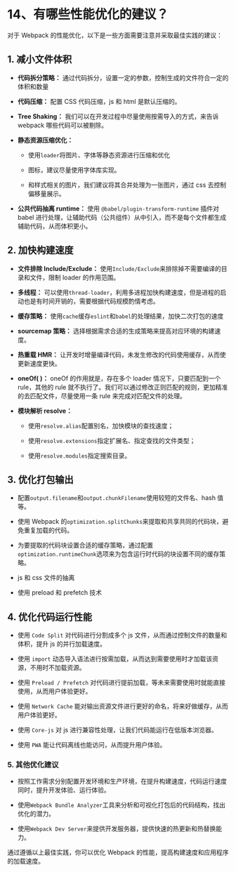 # 14、有哪些性能优化的建议？

对于 Webpack 的性能优化，以下是一些方面需要注意并采取最佳实践的建议：

## 1. 减小文件体积

- **代码拆分策略：** 通过代码拆分，设置一定的参数，控制生成的文件符合一定的体积和数量

- **代码压缩：** 配置 CSS 代码压缩，js 和 html 是默认压缩的。

- **Tree Shaking：** 我们可以在开发过程中尽量使用按需导入的方式，来告诉 webpack 哪些代码可以被剔除。

- **静态资源压缩优化：**

  - 使用`loader`将图片、字体等静态资源进行压缩和优化
  
  - 图标，建议尽量使用字体库实现。
  
  - 和样式相关的图片，我们建议将其合并处理为一张图片，通过 css 去控制偏移量展示。

- **公共代码抽离 runtime：** 使用 `@babel/plugin-transform-runtime` 插件对 babel 进行处理，让辅助代码（公共组件）从中引入，而不是每个文件都生成辅助代码，从而体积更小。

## 2. 加快构建速度

- **文件排除 Include/Exclude：** 使用`Include/Exclude`来排除掉不需要编译的目录和文件，限制 loader 的作用范围。

- **多线程：** 可以使用`thread-loader`，利用多进程加快构建速度，但是进程的启动也是有时间开销的，需要根据代码规模酌情考虑。

- **缓存策略：** 使用`cache`缓存`eslint`和`babel`的处理结果，加快二次打包的速度

- **sourcemap 策略：** 选择根据需求合适的生成策略来提高对应环境的构建速度。

- **热重载 HMR：** 让开发时增量编译代码，未发生修改的代码使用缓存，从而使更新速度更快。

- **oneOf( )：** oneOf 的作用就是，存在多个 loader 情况下，只要匹配到一个 rule，其他的 rule 就不执行了。我们可以通过修改正则匹配的规则，更加精准的去匹配文件，尽量使用一条 rule 来完成对匹配文件的处理。

- **模块解析 resolve：**

  - 使用`resolve.alias`配置别名，加快模块的查找速度；

  - 使用`‌resolve.extensions`指定扩展名、指定查找的文件类型；

  - 使用`‌resolve.modules`指定搜索目录。

## 3. 优化打包输出

- 配置`output.filename`和`output.chunkFilename`使用较短的文件名、hash 值等。

- 使用 Webpack 的`optimization.splitChunks`来提取和共享共同的代码块，避免重复加载的代码。

- 为要提取的代码块设置合适的缓存策略，通过配置`optimization.runtimeChunk`选项来为包含运行时代码的块设置不同的缓存策略。

- js 和 css 文件的抽离

- 使用 preload 和 prefetch 技术

## 4. 优化代码运行性能

- 使用 `Code Split` 对代码进行分割成多个 js 文件，从而通过控制文件的数量和体积，提升 js 的并行加载速度。

- 使用 `import` 动态导入语法进行按需加载，从而达到需要使用时才加载该资源，不用时不加载资源。

- 使用 `Preload / Prefetch` 对代码进行提前加载，等未来需要使用时就能直接使用，从而用户体验更好。

- 使用 `Network Cache` 能对输出资源文件进行更好的命名，将来好做缓存，从而用户体验更好。

- 使用 `Core-js` 对 js 进行兼容性处理，让我们代码能运行在低版本浏览器。

- 使用 `PWA` 能让代码离线也能访问，从而提升用户体验。

### 5. 其他优化建议

- 按照工作需求分别配置开发环境和生产环境，在提升构建速度，代码运行速度同时，提升开发体验、运行体验。

- 使用`Webpack Bundle Analyzer`工具来分析和可视化打包后的代码结构，找出优化的潜力。

- 使用`Webpack Dev Server`来提供开发服务器，提供快速的热更新和热替换能力。

通过遵循以上最佳实践，你可以优化 Webpack 的性能，提高构建速度和应用程序的加载速度。
